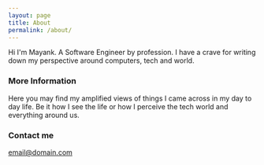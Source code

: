 ```yaml
---
layout: page
title: About
permalink: /about/
---
```


Hi I'm Mayank. A Software Engineer by profession. I have a crave for writing down my perspective around computers, tech and world.

### More Information

Here you may find my amplified views of things I came across in my day to day life. Be it how I see the life or how I perceive the tech world and everything around us.

### Contact me

[email@domain.com](mailto:mayankkhare92@gmail.com)
